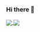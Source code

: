 ### Hi there 👋

<!--
**BioGeek/BioGeek** is a ✨ _special_ ✨ repository because its `README.md` (this file) appears on your GitHub profile.

Here are some ideas to get you started:

- 🔭 I’m currently working on ...
- 🌱 I’m currently learning ...
- 👯 I’m looking to collaborate on ...
- 🤔 I’m looking for help with ...
- 💬 Ask me about ...
- 📫 How to reach me: ...
- 😄 Pronouns: ...
- ⚡ Fun fact: ...
-->

<a href="https://github.com/BioGeek/BioGeek">
  <img align="center" src="https://github-readme-stats.vercel.app/api?username=biogeek&count_private=true&show_icons=true" />
</a>
<a href="https://github.com/BioGeek/BioGeek">
  <img align="center" src="https://github-readme-stats.vercel.app/api/top-langs/?username=biogeek&hide=java,css" />
</a>
